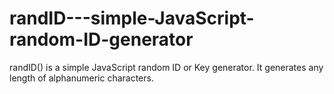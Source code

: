 # randID---simple-JavaScript-random-ID-generator
randID() is a simple JavaScript random ID or Key generator. It generates any length of alphanumeric characters. 
